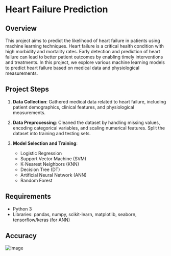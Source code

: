 # Heart Failure Prediction 

## Overview
This project aims to predict the likelihood of heart failure in patients using machine learning techniques. Heart failure is a critical health condition with high morbidity and mortality rates. Early detection and prediction of heart failure can lead to better patient outcomes by enabling timely interventions and treatments. In this project, we explore various machine learning models to predict heart failure based on medical data and physiological measurements.

## Project Steps
1. **Data Collection**: Gathered medical data related to heart failure, including patient demographics, clinical features, and physiological measurements.

2. **Data Preprocessing**: Cleaned the dataset by handling missing values, encoding categorical variables, and scaling numerical features. Split the dataset into training and testing sets.

3. **Model Selection and Training**:
   - Logistic Regression
   - Support Vector Machine (SVM)
   - K-Nearest Neighbors (KNN)
   - Decision Tree (DT)
   - Artificial Neural Network (ANN)
   - Random Forest

## Requirements
- Python 3
- Libraries: pandas, numpy, scikit-learn, matplotlib, seaborn, tensorflow/keras (for ANN)

## Accuracy 

![image](https://github.com/Shaukatali11/Heart_Fail_Prediction/assets/91846164/3c73cfdf-1374-4999-922f-906496d3e824)
